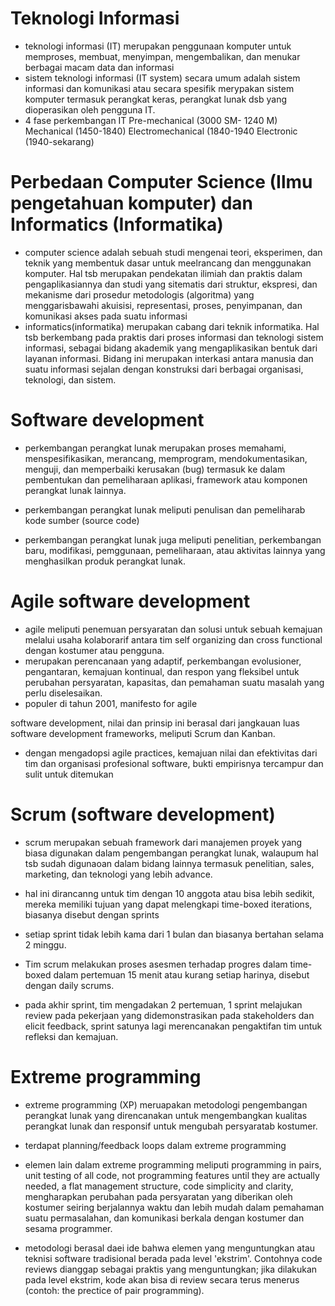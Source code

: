
<h1>Teknologi Informasi</h1>

- teknologi informasi (IT) merupakan penggunaan komputer untuk memproses, membuat, menyimpan, mengembalikan, dan menukar berbagai macam data dan informasi 
-  sistem teknologi informasi (IT system) secara umum adalah sistem informasi dan komunikasi atau secara spesifik merypakan sistem komputer termasuk perangkat keras, perangkat lunak dsb yang dioperasikan oleh pengguna IT.
- 4 fase perkembangan IT
Pre-mechanical (3000 SM- 1240 M)
Mechanical (1450-1840)
Electromechanical (1840-1940
Electronic (1940-sekarang)

<h1>Perbedaan Computer Science (Ilmu pengetahuan komputer) dan Informatics (Informatika)</h1>

- computer science adalah sebuah studi mengenai teori, eksperimen, dan teknik yang membentuk dasar untuk meelrancang dan menggunakan komputer. Hal tsb merupakan pendekatan ilimiah dan praktis dalam pengaplikasiannya dan studi yang sitematis  dari struktur, ekspresi, dan mekanisme dari prosedur metodologis (algoritma) yang menggarisbawahi akuisisi, representasi, proses, penyimpanan, dan komunikasi  akses pada suatu informasi 
- informatics(informatika) merupakan cabang dari teknik informatika. Hal tsb berkembang pada praktis dari proses informasi dan teknologi sistem informasi, sebagai bidang akademik yang mengaplikasikan bentuk dari layanan informasi. Bidang ini merupakan interkasi antara manusia dan suatu informasi sejalan dengan konstruksi dari berbagai organisasi, teknologi, dan sistem.



<h1>Software development</h1>

- perkembangan perangkat lunak merupakan proses memahami, menspesifikasikan, merancang, memprogram, mendokumentasikan, menguji, dan memperbaiki kerusakan (bug) termasuk ke dalam pembentukan dan pemeliharaan aplikasi, framework atau komponen perangkat lunak lainnya.
- perkembangan perangkat lunak meliputi penulisan dan pemeliharab kode sumber (source code)

- perkembangan perangkat lunak  juga meliputi penelitian, perkembangan baru, modifikasi, pemggunaan, pemeliharaan, atau aktivitas lainnya yang menghasilkan produk perangkat lunak.


<h1>Agile software development</h1>

- agile meliputi penemuan persyaratan dan solusi untuk sebuah kemajuan melalui usaha kolaborarif antara tim self organizing dan cross functional dengan kostumer atau pengguna.
- merupakan perencanaan yang adaptif, perkembangan evolusioner, pengantaran, kemajuan kontinual, dan respon yang fleksibel untuk perubahan persyaratan, kapasitas, dan pemahaman suatu masalah yang perlu diselesaikan.
- populer di tahun 2001, manifesto for agile 

software development, nilai dan prinsip ini berasal dari jangkauan luas software development frameworks, meliputi Scrum dan Kanban.
- dengan mengadopsi agile practices, kemajuan nilai dan efektivitas dari tim dan organisasi profesional software, bukti empirisnya tercampur dan sulit untuk ditemukan



<h1>Scrum (software development)</h1>

- scrum merupakan sebuah framework dari manajemen proyek yang biasa digunakan dalam pengembangan perangkat lunak, walaupum hal tsb sudah digunaoan dalam bidang lainnya termasuk penelitian, sales, marketing, dan teknologi yang lebih advance.

- hal ini dirancanng untuk tim dengan 10 anggota atau bisa lebih sedikit, mereka memiliki tujuan yang dapat melengkapi time-boxed iterations, biasanya disebut dengan sprints 
- setiap sprint tidak lebih kama dari 1 bulan dan biasanya bertahan selama 2 minggu.
- Tim scrum melakukan proses asesmen terhadap progres dalam time-boxed dalam pertemuan 15 menit atau kurang setiap harinya, disebut dengan daily scrums.
- pada akhir sprint, tim mengadakan 2 pertemuan, 1 sprint melajukan review pada pekerjaan yang didemonstrasikan pada stakeholders dan elicit feedback, sprint satunya lagi merencanakan pengaktifan tim untuk refleksi dan kemajuan.



<h1>Extreme programming</h1>


- extreme programming (XP) meruapakan metodologi pengembangan perangkat lunak yang direncanakan untuk mengembangkan kualitas perangkat lunak dan responsif untuk mengubah persyaratab kostumer. 
- terdapat planning/feedback loops dalam extreme programming
- elemen lain dalam extreme programming meliputi programming in pairs, unit testing of all code, not programming features until they are actually needed, a flat management structure, code simplicity and clarity, mengharapkan perubahan pada persyaratan yang diberikan oleh kostumer seiring berjalannya waktu dan lebih mudah dalam pemahaman suatu permasalahan, dan komunikasi berkala dengan kostumer dan sesama programmer.

- metodologi berasal daei ide bahwa elemen yang menguntungkan atau teknisi software tradisional berada pada level 'ekstrim'. Contohnya code reviews dianggap sebagai praktis yang menguntungkan; jika dilakukan pada level ekstrim, kode akan bisa di review secara terus menerus (contoh: the prectice of pair programming).


 
